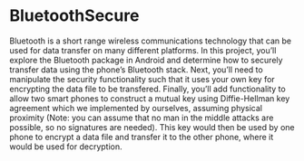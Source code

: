 # BluetoothSecure

Bluetooth is a short range wireless communications technology that can be used for data  transfer on many different platforms. In this project, you’ll explore the Bluetooth package in   Android and determine how to securely transfer data using the phone’s Bluetooth stack. Next,   you’ll need to manipulate the security functionality such that it uses your own key for   encrypting the data file to be transfered. Finally, you’ll add functionality to allow two smart   phones to construct a mutual key using Diffie-Hellman key agreement which we implemented by ourselves, assuming physical   proximity (Note: you can assume that no man in the middle attacks are possible, so no   signatures are needed). This key would then be used by one phone to encrypt a data file and   transfer it to the other phone, where it would be used for decryption.
